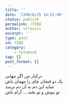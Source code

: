 ```yaml
---
title: ''
date: '1396/6/25 14:51:00'
status: publish
permalink: /7288
author: straxico
excerpt: ''
type: post
id: 7288
category:
    - tytomood
tag: []
post_format: []
---
```

درکنار من اگر تنهایی  
یک دو فنجان چای را مهمان باش  
 شاید این دم به آن دم نرسد  
 تو بنوش و تو بخند…. آرام باش
